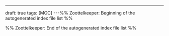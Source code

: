 ---
draft: true
tags: [MOC]
---%% Zoottelkeeper: Beginning of the autogenerated index file list  %%

%% Zoottelkeeper: End of the autogenerated index file list  %%
